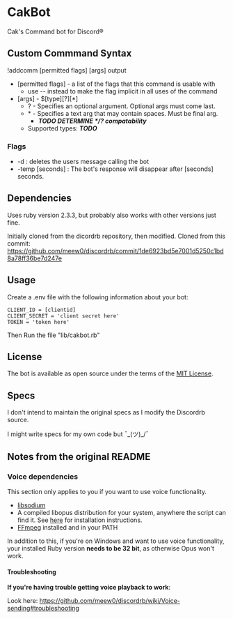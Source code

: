 # CakBot

Cak's Command bot for Discord®

## Custom Commmand Syntax

!addcomm [permitted flags] [args] output

 - [permitted flags] - a list of the flags that this command is usable with
   - use -- instead to make the flag implicit in all uses of the command
 - [args] - $[type][?][*] 
   - ? - Specifies an optional argument. Optional args must come last.
   - \* - Specifies a text arg that may contain spaces. Must be final arg.
     - ***TODO DETERMINE \*/? compatability***
   - Supported types: ***TODO***

### Flags

 - -d : deletes the users message calling the bot
 - -temp [seconds] : The bot's response will disappear after [seconds] seconds.

## Dependencies

Uses ruby version 2.3.3, but probably also works with other versions just fine.

Initially cloned from the dicordrb repository, then modified. Cloned from this commit: https://github.com/meew0/discordrb/commit/1de6923bd5e7001d5250c1bd8a78ff36be7d247e

## Usage

Create a .env file with the following information about your bot:

    CLIENT_ID = [clientid]
    CLIENT_SECRET = 'client secret here'
    TOKEN = 'token here'

Then Run the file "lib/cakbot.rb"

## License

The bot is available as open source under the terms of the [MIT License](http://opensource.org/licenses/MIT).

## Specs

I don't intend to maintain the original specs as I modify the Discordrb source.

I might write specs for my own code but ¯\_(ツ)_/¯

## Notes from the original README

### Voice dependencies

This section only applies to you if you want to use voice functionality.
* [libsodium](https://github.com/meew0/discordrb/wiki/Installing-libsodium)
* A compiled libopus distribution for your system, anywhere the script can find it. See [here](https://github.com/meew0/discordrb/wiki/Installing-libopus) for installation instructions.
* [FFmpeg](https://www.ffmpeg.org/download.html) installed and in your PATH

In addition to this, if you're on Windows and want to use voice functionality, your installed Ruby version **needs to be 32 bit**, as otherwise Opus won't work.


#### Troubleshooting

**If you're having trouble getting voice playback to work**:

Look here: https://github.com/meew0/discordrb/wiki/Voice-sending#troubleshooting
